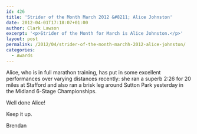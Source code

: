 ```yaml
---
id: 426
title: 'Strider of the Month March 2012 &#8211; Alice Johnston'
date: 2012-04-01T17:18:07+01:00
author: Clark Lawson
excerpt: '<p>Strider of the Month for March is Alice Johnston.</p>'
layout: post
permalink: /2012/04/strider-of-the-month-marchh-2012-alice-johnston/
categories:
  - Awards
---
```

Alice, who is in full marathon training, has put in some excellent performances over varying distances recently: she ran a superb 2:26 for 20 miles at Stafford and also ran a brisk leg around Sutton Park yesterday in the Midland 6-Stage Championships.

Well done Alice!

Keep it up.

Brendan
